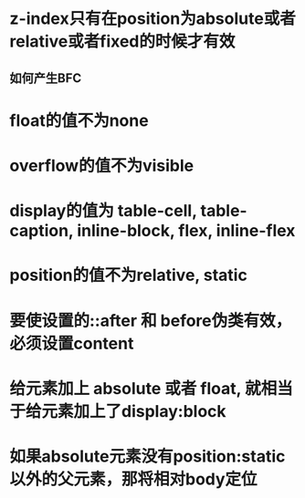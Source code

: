 # z-index只有在position为absolute或者relative或者fixed的时候才有效

## 如何产生BFC
   # float的值不为none
   # overflow的值不为visible
   # display的值为 table-cell, table-caption, inline-block, flex, inline-flex
   # position的值不为relative, static
   
# 要使设置的::after 和 before伪类有效，必须设置content

# 给元素加上 absolute 或者 float, 就相当于给元素加上了display:block
# 如果absolute元素没有position:static以外的父元素，那将相对body定位
    
    
    
    
  